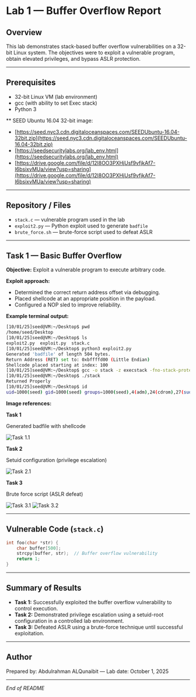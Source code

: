 # Lab 1 — Buffer Overflow Report

## Overview

This lab demonstrates stack-based buffer overflow vulnerabilities on a 32-bit Linux system. The objectives were to exploit a vulnerable program, obtain elevated privileges, and bypass ASLR protection.

---

## Prerequisites

* 32-bit Linux VM (lab environment)
* gcc (with ability to set Exec stack)
* Python 3

** SEED Ubuntu 16.04 32-bit image:
* [https://seed.nyc3.cdn.digitaloceanspaces.com/SEEDUbuntu-16.04-32bit.zip](https://seed.nyc3.cdn.digitaloceanspaces.com/SEEDUbuntu-16.04-32bit.zip)
* [https://seedsecuritylabs.org/lab_env.html](https://seedsecuritylabs.org/lab_env.html)
* [https://drive.google.com/file/d/12l8OO3PXHjUsf9vfjkAf7-I6bsixvMUa/view?usp=sharing](https://drive.google.com/file/d/12l8OO3PXHjUsf9vfjkAf7-I6bsixvMUa/view?usp=sharing)

---

## Repository / Files

* `stack.c` — vulnerable program used in the lab
* `exploit2.py` — Python exploit used to generate `badfile`
* `brute_force.sh` — brute-force script used to defeat ASLR

---

## Task 1 — Basic Buffer Overflow

**Objective:** Exploit a vulnerable program to execute arbitrary code.

**Exploit approach:**

* Determined the correct return address offset via debugging.
* Placed shellcode at an appropriate position in the payload.
* Configured a NOP sled to improve reliability.

**Example terminal output:**

```bash
[10/01/25]seed@VM:~/Desktop$ pwd
/home/seed/Desktop
[10/01/25]seed@VM:~/Desktop$ ls
exploit2.py  exploit.py  stack.c
[10/01/25]seed@VM:~/Desktop$ python3 exploit2.py
Generated 'badfile' of length 504 bytes.
Return Address (RET) set to: 0xbffffd00 (Little Endian)
Shellcode placed starting at index: 100
[10/01/25]seed@VM:~/Desktop$ gcc -o stack -z execstack -fno-stack-protector stack.c
[10/01/25]seed@VM:~/Desktop$ ./stack
Returned Properly
[10/01/25]seed@VM:~/Desktop$ id
uid=1000(seed) gid=1000(seed) groups=1000(seed),4(adm),24(cdrom),27(sudo),30(dip),46(plugdev),113(lpadmin),128(sambashare)
```

**Image references:**

**Task 1**

Generated badfile with shellcode

![Task 1.1](images/Task%201.1.png)

**Task 2**

Setuid configuration (privilege escalation)

![Task 2.1](images/Task%202.1.png)

**Task 3**

Brute force script (ASLR defeat)

![Task 3.1](images/Task%203.1.png)
![Task 3.2](images/Task%203.2.png)


---

## Vulnerable Code (`stack.c`)

```c
int foo(char *str) {
    char buffer[500];
    strcpy(buffer, str);  // Buffer overflow vulnerability
    return 1;
}
```

---

## Summary of Results

* **Task 1:** Successfully exploited the buffer overflow vulnerability to control execution.
* **Task 2:** Demonstrated privilege escalation using a setuid-root configuration in a controlled lab environment.
* **Task 3:** Defeated ASLR using a brute-force technique until successful exploitation.

---

## Author

Prepared by: Abdulrahman ALQunaibit — Lab date: October 1, 2025

---

*End of README*

